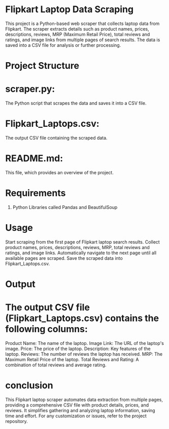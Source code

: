 # Flipkart Laptop Data Scraping
This project is a Python-based web scraper that collects laptop data from Flipkart. The scraper extracts details such as product names, prices, descriptions, reviews, MRP (Maximum Retail Price), total reviews and ratings, and image links from multiple pages of search results. The data is saved into a CSV file for analysis or further processing.

# Project Structure
# scraper.py: 
The Python script that scrapes the data and saves it into a CSV file.
# Flipkart_Laptops.csv: 
The output CSV file containing the scraped data.
# README.md: 
This file, which provides an overview of the project.

# Requirements
1. Python Libraries called Pandas and BeautifulSoup
   
# Usage
Start scraping from the first page of Flipkart laptop search results.
Collect product names, prices, descriptions, reviews, MRP, total reviews and ratings, and image links.
Automatically navigate to the next page until all available pages are scraped.
Save the scraped data into Flipkart_Laptops.csv.

# Output
# The output CSV file (Flipkart_Laptops.csv) contains the following columns:

Product Name: The name of the laptop.
Image Link: The URL of the laptop's image.
Price: The price of the laptop.
Description: Key features of the laptop.
Reviews: The number of reviews the laptop has received.
MRP: The Maximum Retail Price of the laptop.
Total Reviews and Rating: A combination of total reviews and average rating.

# conclusion
This Flipkart laptop scraper automates data extraction from multiple pages, providing a comprehensive CSV file with product details, prices, and reviews. It simplifies gathering and analyzing laptop information, saving time and effort. For any customization or issues, refer to the project repository.

